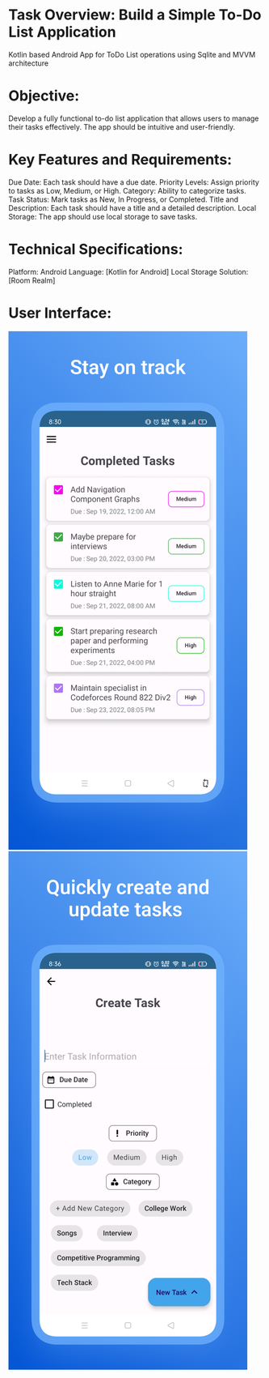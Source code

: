 # Task Overview: Build a Simple To-Do List Application 
Kotlin based Android App for ToDo List operations using Sqlite and MVVM architecture
# Objective: 
Develop a fully functional to-do list application that allows users to manage their tasks effectively. 
The app should be intuitive and user-friendly. 
# Key Features and Requirements: 
Due Date: Each task should have a due date. 
Priority Levels: Assign priority to tasks as Low, Medium, or High. 
Category: Ability to categorize tasks. 
Task Status: Mark tasks as New, In Progress, or Completed. 
Title and Description: Each task should have a title and a detailed description. 
Local Storage: The app should use local storage to save tasks. 
# Technical Specifications: 
Platform: Android
Language: [Kotlin for Android] 
Local Storage Solution: [Room Realm] 
# User Interface:
![alt text](https://github.com/Nitintummala1/TodoListV2/blob/main/sampleui/viewcompleted.png?raw=true)
![alt text](https://github.com/Nitintummala1/TodoListV2/blob/main/sampleui/taskentry.png?raw=true)
